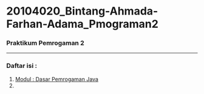 # 20104020_Bintang-Ahmada-Farhan-Adama_Pmograman2
### Praktikum Pemrogaman 2

<hr>

### Daftar isi :
1. [Modul : Dasar Pemrogaman Java]()
2.

